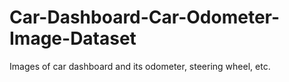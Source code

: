 # Car-Dashboard-Car-Odometer-Image-Dataset
Images of car dashboard and its odometer, steering wheel, etc.
